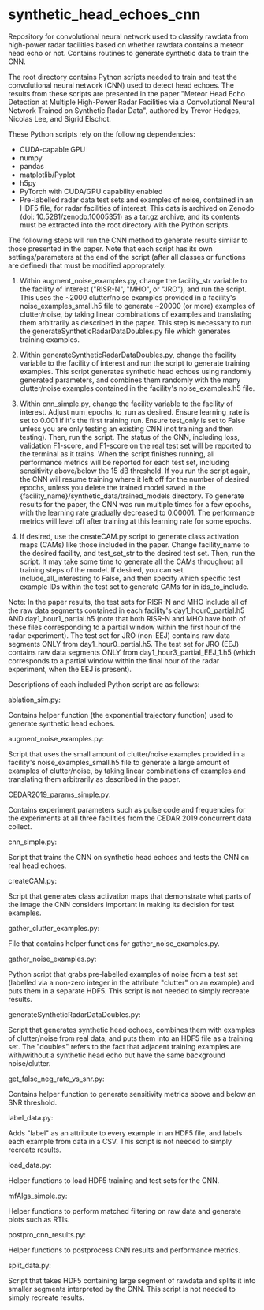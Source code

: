# synthetic_head_echoes_cnn
Repository for convolutional neural network used to classify rawdata from high-power radar facilities based on whether rawdata contains a meteor head echo or not. Contains routines to generate synthetic data to train the CNN.

The root directory contains Python scripts needed to train and test the convolutional neural network (CNN) used to detect head echoes. The results from these scripts are presented in the paper "Meteor Head Echo Detection at Multiple High-Power Radar Facilities via a Convolutional Neural Network Trained on Synthetic Radar Data", authored by Trevor Hedges, Nicolas Lee, and Sigrid Elschot.


These Python scripts rely on the following dependencies:

* CUDA-capable GPU
* numpy
* pandas
* matplotlib/Pyplot
* h5py
* PyTorch with CUDA/GPU capability enabled
* Pre-labelled radar data test sets and examples of noise, contained in an HDF5 file, for radar facilities of interest. This data is archived on Zenodo (doi: 10.5281/zenodo.10005351) as a tar.gz archive, and its contents must be extracted into the root directory with the Python scripts.

The following steps will run the CNN method to generate results similar to those presented in the paper. Note that each script has its own settings/parameters at the end of the script (after all classes or functions are defined) that must be modified approprately.

1. Within augment_noise_examples.py, change the facility_str variable to the facility of interest ("RISR-N", "MHO", or "JRO"), and run the script. This uses the ~2000 clutter/noise examples provided in a facility's noise_examples_small.h5 file to generate ~20000 (or more) examples of clutter/noise, by taking linear combinations of examples and translating them arbitrarily as described in the paper. This step is necessary to run the generateSyntheticRadarDataDoubles.py file which generates training examples.

2. Within generateSyntheticRadarDataDoubles.py, change the facility variable to the facility of interest and run the script to generate training examples. This script generates synthetic head echoes using randomly generated parameters, and combines them randomly with the many clutter/noise examples contained in the facility's noise_examples.h5 file.

3. Within cnn_simple.py, change the facility variable to the facility of interest. Adjust num_epochs_to_run as desired. Ensure learning_rate is set to 0.001 if it's the first training run. Ensure test_only is set to False unless you are only testing an existing CNN (not training and then testing). Then, run the script. The status of the CNN, including loss, validation F1-score, and F1-score on the real test set will be reported to the terminal as it trains. When the script finishes running, all performance metrics will be reported for each test set, including sensitivity above/below the 15 dB threshold. If you run the script again, the CNN will resume training where it left off for the number of desired epochs, unless you delete the trained model saved in the {facility_name}/synthetic_data/trained_models directory. To generate results for the paper, the CNN was run multiple times for a few epochs, with the learning rate gradually decreased to 0.00001. The performance metrics will level off after training at this learning rate for some epochs.

4. If desired, use the createCAM.py script to generate class activation maps (CAMs) like those included in the paper. Change facility_name to the desired facility, and test_set_str to the desired test set. Then, run the script. It may take some time to generate all the CAMs throughout all training steps of the model. If desired, you can set include_all_interesting to False, and then specify which specific test example IDs within the test set to generate CAMs for in ids_to_include.

Note: In the paper results, the test sets for RISR-N and MHO include all of the raw data segments contained in each facility's day1_hour0_partial.h5 AND day1_hour1_partial.h5 (note that both RISR-N and MHO have both of these files corresponding to a partial window within the first hour of the radar experiment). The test set for JRO (non-EEJ) contains raw data segments ONLY from day1_hour0_partial.h5. The test set for JRO (EEJ) contains raw data segments ONLY from day1_hour3_partial_EEJ_1.h5 (which corresponds to a partial window within the final hour of the radar experiment, when the EEJ is present).



Descriptions of each included Python script are as follows:


ablation_sim.py:

Contains helper function (the exponential trajectory function) used to generate synthetic head echoes.


augment_noise_examples.py:

Script that uses the small amount of clutter/noise examples provided in a facility's noise_examples_small.h5 file to generate a large amount of examples of clutter/noise, by taking linear combinations of examples and translating them arbitrarily as described in the paper. 


CEDAR2019_params_simple.py:

Contains experiment parameters such as pulse code and frequencies for the experiments at all three facilities from the CEDAR 2019 concurrent data collect.


cnn_simple.py:

Script that trains the CNN on synthetic head echoes and tests the CNN on real head echoes.


createCAM.py:

Script that generates class activation maps that demonstrate what parts of the image the CNN considers important in making its decision for test examples.


gather_clutter_examples.py:

File that contains helper functions for gather_noise_examples.py.


gather_noise_examples.py:

Python script that grabs pre-labelled examples of noise from a test set (labelled via a non-zero integer in the attribute "clutter" on an example) and puts them in a separate HDF5. This script is not needed to simply recreate results.


generateSyntheticRadarDataDoubles.py:

Script that generates synthetic head echoes, combines them with examples of clutter/noise from real data, and puts them into an HDF5 file as a training set. The "doubles" refers to the fact that adjacent training examples are with/without a synthetic head echo but have the same background noise/clutter.


get_false_neg_rate_vs_snr.py:

Contains helper function to generate sensitivity metrics above and below an SNR threshold.


label_data.py:

Adds "label" as an attribute to every example in an HDF5 file, and labels each example from data in a CSV. This script is not needed to simply recreate results.


load_data.py:

Helper functions to load HDF5 training and test sets for the CNN.


mfAlgs_simple.py:

Helper functions to perform matched filtering on raw data and generate plots such as RTIs.


postpro_cnn_results.py:

Helper functions to postprocess CNN results and performance metrics.


split_data.py:

Script that takes HDF5 containing large segment of rawdata and splits it into smaller segments interpreted by the CNN. This script is not needed to simply recreate results.



